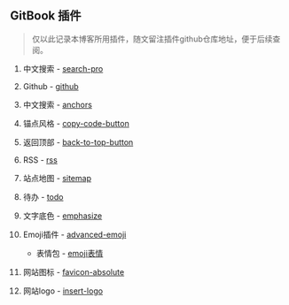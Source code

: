 ## GitBook 插件

> 仅以此记录本博客所用插件，随文留注插件github仓库地址，便于后续查阅。  

1. 中文搜索 - [search-pro](https://github.com/gitbook-plugins/gitbook-plugin-search-pro)  

2. Github - [github](https://github.com/GitbookIO/plugin-github)  

3. 中文搜索 - [anchors](https://github.com/rlmv/gitbook-plugin-anchors)  

4. 锚点风格 - [copy-code-button](https://github.com/WebEngage/gitbook-plugin-copy-code-button)  
 
5. 返回顶部 - [back-to-top-button](https://github.com/stuebersystems/gitbook-plugin-back-to-top-button)  

6. RSS - [rss](https://github.com/denysdovhan/gitbook-plugin-rss)  

7. 站点地图 - [sitemap](https://github.com/GitbookIO/plugin-sitemap)  

8. 待办 - [todo](https://github.com/ly-tools/gitbook-plugin-todo)  

9. 文字底色 - [emphasize](https://github.com/GitbookIO/plugin-emphasize)  

10. Emoji插件 - [advanced-emoji](https://github.com/codeclou/gitbook-plugin-advanced-emoji)  

    - 表情包 - [emoji表情](https://www.webfx.com/tools/emoji-cheat-sheet/)  

11. 网站图标 - [favicon-absolute](https://github.com/snowdreams1006/gitbook-plugin-favicon-absolute)  

12. 网站logo - [insert-logo](https://github.com/matusnovak/gitbook-plugin-insert-logo)
